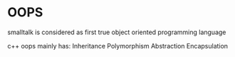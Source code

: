 # OOPS

smalltalk is considered as first true object oriented programming language

c++ oops mainly has:
  Inheritance
  Polymorphism
  Abstraction
  Encapsulation
